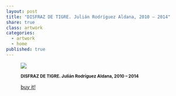 ```yaml
---
layout: post
title: "DISFRAZ DE TIGRE. Julián Rodríguez Aldana, 2010 – 2014"
share: true
class: artwork
categories:
  - artwork
  - home
published: true
---
```


<figure class="text-center">
	<img src="http://www.inpocketart.com/wp-content/uploads/2014/07/3-disfraz-de-tigre-julian-rodriguez-aldana-2014-watermark.jpg">
	<figcaption>
		<p><small><strong>DISFRAZ DE TIGRE. Julián Rodríguez Aldana, 2010 – 2014</strong></small></p>
		<p><a href="http://www.inpocketart.com/product/disfraz-de-tigre-julian-rodriguez-aldana-2010-2014/" class="btn btn-primary btn-lg"><i class="fa fa-credit-card"></i> buy it!</a></p>
	</figcaption>
</figure>